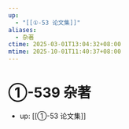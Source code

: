 ```yaml
---
up:
  - "[[①-53 论文集]]"
aliases:
  - 杂著
ctime: 2025-03-01T13:04:32+08:00
mtime: 2025-10-01T11:40:37+08:00
---
```


# ①-539 杂著

- up: [[①-53 论文集]]
